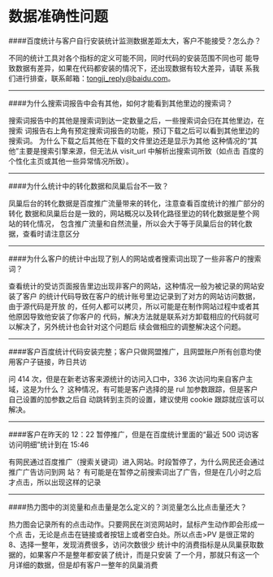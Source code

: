 # 数据准确性问题


####百度统计与客户自行安装统计监测数据差距太大，客户不能接受？怎么办？

不同的统计工具对各个指标的定义可能不同，同时代码的安装范围不同也可
能导致数据有差异，如果在代码都安装的情况下，还出现数据有较大差异，请联
系我们进行排查，联系邮箱：tongji_reply@baidu.com。

---
####为什么搜索词报告中会有其他，如何才能看到其他里边的搜索词？

搜索词报告中的其他是搜索词到达一定数量之后，一些搜索词会归在其他里边，在搜索
词报告右上角有预定搜索词报告的功能，预订下载之后可以看到其他里边的搜索词。
为什么下载之后其他在下载的文件里边还是显示为其他
这种情况的“其他”主要是搜索引擎来源，但无法从 visit_url 中解析出搜索词所致（如点击
百度的个性化主页或其他一些异常情况所致）。

---
####为什么统计中的转化数据和凤巢后台不一致？

凤巢后台的转化数据是百度推广流量带来的转化，注意查看百度统计的推广部分的转化
数据和凤巢后台是一致的，网站概况以及转化路径里边的转化数据是整个网站的转化情况，
包含推广流量和自然流量，所以会大于等于凤巢后台的转化数据，查看时请注意区分

---
####为什么客户的统计中出现了别人的网站或者搜索词出现了一些非客户的搜索词？

查看统计的受访页面报告里边出现非客户的网站，这种情况一般为被记录的网站安装了客户
的统计代码导致在客户的统计账号里边记录到了对方的网站访问数据，由于源代码是开放
的，任何人都可以拷贝，所以可能是在制作网站过程中或者其他原因导致他安装了你客户的
代码，解决方法就是联系对方卸载相应的代码就可以解决了，另外统计也会针对这个问题后
续会做相应的调整解决这个问题。

---
####客户百度统计代码安装完整；客户只做网盟推广，且网盟账户所有创意均使用客户子链接，昨日共访

问 414 次，但是在新老访客来源统计的访问入口中，336 次访问均来自客户主域，这是为什么？
这种情况，有可能是客户选择的是 rul 加参数跟踪，但是客户自己设置的加参数之后自
动跳转到主页的设置，建议使用 cookie 跟踪就应该可以解决。

---
####客户在昨天的 12：22 暂停推广，但是在百度统计里面的“最近 500 词访客访问明细”统计到在 15:46

有网民通过百度推广（搜索关键词）进入网站。时段暂停了，为什么网民还会通过推广广告访问到网
站？
有可能是在暂停之前搜索词出了广告，但是在几小时之后才点击，所以出现这样的记录

---
####热力图中的浏览量和点击量是怎么定义的？浏览量怎么比点击量还大？

热力图会记录所有的点击动作。只要网民在浏览网站时，鼠标产生动作即会形成一个点
击，无论是点击在链接或者按钮上或者空白处。所以点击>PV 是很正常的
8、选择一整年，发现消费很多，访问次数很少
统计中的消费指标是从凤巢获取数据的，如果客户不是整年都安装了统计，而是只安装
了一个月，那就只有这一个月详细的数据，但是却有客户一整年的凤巢消费
